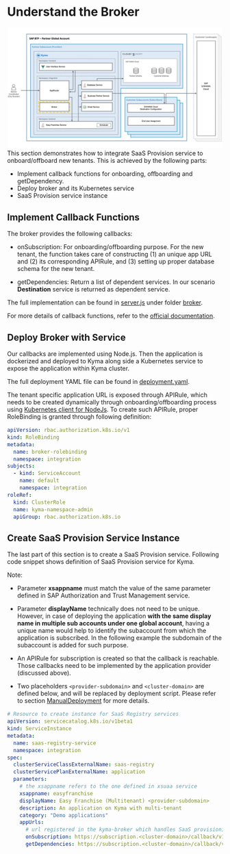 # Understand the Broker

![](../../images/kyma-diagrams-focus-components/Slide4.jpeg) 
This section demonstrates how to integrate SaaS Provision service to onboard/offboard new tenants. This is achieved by the following parts:

- Implement callback functions for onboarding, offboarding and getDependency.
- Deploy broker and its Kubernetes service
- SaaS Provision service instance

## Implement Callback Functions

The broker provides the following callbacks:

- onSubscription: For onboarding/offboarding purpose. For the new tenant, the function takes care of constructing (1) an unique app URL and (2) its corresponding APIRule, and (3) setting up proper database schema for the new tenant.

- getDependencies: Return a list of dependent services. In our scenario **Destination** service is returned as dependent service.

The full implementation can be found in [server.js](/code/broker/server.js) under folder [broker](/code/broker).

For more details of callback functions, refer to the [official documentation](https://help.sap.com/viewer/65de2977205c403bbc107264b8eccf4b/Cloud/en-US/3971151ba22e4faa9b245943feecea54.html).

## Deploy Broker with Service

Our callbacks are implemented using Node.js. Then the application is dockerized and deployed to Kyma along side a Kubernetes service to expose the application within Kyma cluster.  

The full deployment YAML file can be found in [deployment.yaml](/code/broker/k8s/deployment.yaml).

The tenant specific application URL is exposed through APIRule, which needs to be created dynamically through onboarding/offboarding process using [Kubernetes client for NodeJs](https://github.com/kubernetes-client/javascript). To create such APIRule, proper RoleBinding is granted through following definition:

```yaml
apiVersion: rbac.authorization.k8s.io/v1
kind: RoleBinding
metadata:
  name: broker-rolebinding
  namespace: integration
subjects:
  - kind: ServiceAccount
    name: default
    namespace: integration
roleRef:
  kind: ClusterRole
  name: kyma-namespace-admin
  apiGroup: rbac.authorization.k8s.io  

```

## Create SaaS Provision Service Instance

The last part of this section is to create a SaaS Provision service. Following code snippet shows definition of SaaS Provision service for Kyma. 

Note:

- Parameter **xsappname** must match the value of the same parameter defined in SAP Authorization and Trust Management service.

- Parameter **displayName** technically does not need to be unique. However, in case of deploying the application **with the same display name in multiple sub accounts under one global account**, having a unique name would help to identify the subaccount from which the application is subscribed. In the following example the subdomain of the subaccount is added for such purpose. 

- An APIRule for subscription is created so that the callback is reachable. Those callbacks need to be implemented by the application provider (discussed above).

- Two placeholders `<provider-subdomain>` and `<cluster-domain>` are defined below, and will be replaced by deployment script. Please refer to section [ManualDeployment](/documentation/deploy/deployment/ManualDeployment.md) for more details.

```yaml
# Resource to create instance for SaaS Registry services
apiVersion: servicecatalog.k8s.io/v1beta1
kind: ServiceInstance
metadata:
  name: saas-registry-service
  namespace: integration
spec:
  clusterServiceClassExternalName: saas-registry
  clusterServicePlanExternalName: application
  parameters:
    # the xsappname refers to the one defined in xsuaa service
    xsappname: easyfranchise
    displayName: Easy Franchise (Multitenant) <provider-subdomain>
    description: An application on Kyma with multi-tenant
    category: "Demo applications"
    appUrls:
      # url registered in the kyma-broker which handles SaaS provisioning (subscription/deletion of saas instances)
      onSubscription: https://subscription.<cluster-domain>/callback/v1.0/tenants/{tenantId}
      getDependencies: https://subscription.<cluster-domain>/callback/v1.0/dependencies

```
